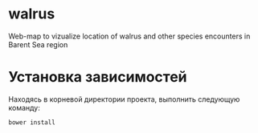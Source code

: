 walrus
======

Web-map to vizualize location of walrus and other species encounters in Barent Sea region

Установка зависимостей
======================

Находясь в корневой директории проекта, выполнить следующую команду:

```
bower install
```
